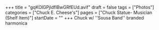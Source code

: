 +++
title = "gqKOlGPjldfIBwGRfEUd.avif"
draft = false
tags = ["Photos"]
categories = ["Chuck E. Cheese's"]
pages = ["Chuck Statue- Musician (Shelf Item)"]
startDate = ""
+++
Chuck w/ ''Sousa Band'' branded harmonica
